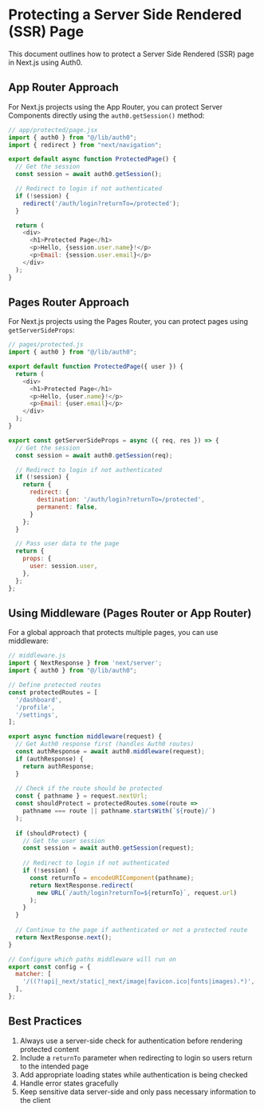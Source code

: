 # Protecting a Server Side Rendered (SSR) Page

This document outlines how to protect a Server Side Rendered (SSR) page in Next.js using Auth0.

## App Router Approach

For Next.js projects using the App Router, you can protect Server Components directly using the `auth0.getSession()` method:

```javascript
// app/protected/page.jsx
import { auth0 } from "@/lib/auth0";
import { redirect } from "next/navigation";

export default async function ProtectedPage() {
  // Get the session
  const session = await auth0.getSession();

  // Redirect to login if not authenticated
  if (!session) {
    redirect('/auth/login?returnTo=/protected');
  }

  return (
    <div>
      <h1>Protected Page</h1>
      <p>Hello, {session.user.name}!</p>
      <p>Email: {session.user.email}</p>
    </div>
  );
}
```

## Pages Router Approach

For Next.js projects using the Pages Router, you can protect pages using `getServerSideProps`:

```javascript
// pages/protected.js
import { auth0 } from "@/lib/auth0";

export default function ProtectedPage({ user }) {
  return (
    <div>
      <h1>Protected Page</h1>
      <p>Hello, {user.name}!</p>
      <p>Email: {user.email}</p>
    </div>
  );
}

export const getServerSideProps = async ({ req, res }) => {
  // Get the session
  const session = await auth0.getSession(req);

  // Redirect to login if not authenticated
  if (!session) {
    return {
      redirect: {
        destination: '/auth/login?returnTo=/protected',
        permanent: false,
      }
    };
  }

  // Pass user data to the page
  return {
    props: {
      user: session.user,
    },
  };
};
```

## Using Middleware (Pages Router or App Router)

For a global approach that protects multiple pages, you can use middleware:

```javascript
// middleware.js
import { NextResponse } from 'next/server';
import { auth0 } from "@/lib/auth0";

// Define protected routes
const protectedRoutes = [
  '/dashboard',
  '/profile',
  '/settings',
];

export async function middleware(request) {
  // Get Auth0 response first (handles Auth0 routes)
  const authResponse = await auth0.middleware(request);
  if (authResponse) {
    return authResponse;
  }
  
  // Check if the route should be protected
  const { pathname } = request.nextUrl;
  const shouldProtect = protectedRoutes.some(route => 
    pathname === route || pathname.startsWith(`${route}/`)
  );
  
  if (shouldProtect) {
    // Get the user session
    const session = await auth0.getSession(request);
    
    // Redirect to login if not authenticated
    if (!session) {
      const returnTo = encodeURIComponent(pathname);
      return NextResponse.redirect(
        new URL(`/auth/login?returnTo=${returnTo}`, request.url)
      );
    }
  }
  
  // Continue to the page if authenticated or not a protected route
  return NextResponse.next();
}

// Configure which paths middleware will run on
export const config = {
  matcher: [
    '/((?!api|_next/static|_next/image|favicon.ico|fonts|images).*)',
  ],
};
```

## Best Practices

1. Always use a server-side check for authentication before rendering protected content
2. Include a `returnTo` parameter when redirecting to login so users return to the intended page
3. Add appropriate loading states while authentication is being checked
4. Handle error states gracefully
5. Keep sensitive data server-side and only pass necessary information to the client